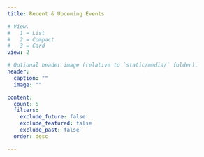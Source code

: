 ```yaml
---
title: Recent & Upcoming Events

# View.
#   1 = List
#   2 = Compact
#   3 = Card
view: 2

# Optional header image (relative to `static/media/` folder).
header:
  caption: ""
  image: ""

content:
  count: 5
  filters:
    exclude_future: false
    exclude_featured: false
    exclude_past: false
  order: desc

---
```

